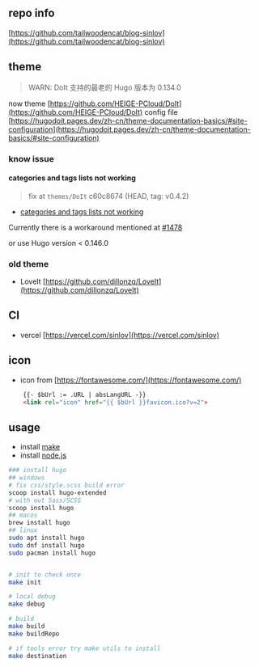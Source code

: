 ## repo info

[https://github.com/tailwoodencat/blog-sinlov](https://github.com/tailwoodencat/blog-sinlov)

## theme

> WARN: DoIt 支持的最老的 Hugo 版本为 0.134.0

now theme [https://github.com/HEIGE-PCloud/DoIt](https://github.com/HEIGE-PCloud/DoIt)
config file [https://hugodoit.pages.dev/zh-cn/theme-documentation-basics/#site-configuration](https://hugodoit.pages.dev/zh-cn/theme-documentation-basics/#site-configuration)

### know issue

#### categories and tags lists not working

> fix at `themes/DoIt` c60c8674 (HEAD, tag: v0.4.2)

- [categories and tags lists not working](https://github.com/HEIGE-PCloud/DoIt/issues/1482)

Currently there is a workaround mentioned at [#1478](https://github.com/HEIGE-PCloud/DoIt/issues/1478)

or use Hugo version < 0.146.0

### old theme

- LoveIt [https://github.com/dillonzq/LoveIt](https://github.com/dillonzq/LoveIt)

## CI

 - vercel [https://vercel.com/sinlov](https://vercel.com/sinlov)

## icon

- icon from [https://fontawesome.com/](https://fontawesome.com/)

```html
    {{- $bUrl := .URL | absLangURL -}}
    <link rel="icon" href="{{ $bUrl }}favicon.ico?v=2">
```

## usage

- install [make](https://www.gnu.org/software/make/)
- install [node.js](https://nodejs.org/)

```bash
### install hugo
## windows
# fix css/style.scss build error
scoop install hugo-extended
# with out Sass/SCSS
scoop install hugo
## macos
brew install hugo
## linux
sudo apt install hugo
sudo dnf install hugo
sudo pacman install hugo


# init to check once
make init

# local debug
make debug

# build
make build
make buildRepo

# if tools error try make utils to install
make destination
```